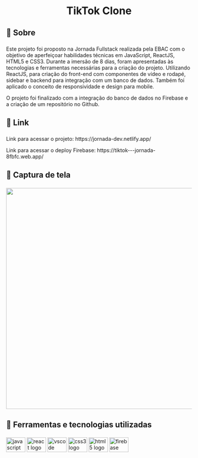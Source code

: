 <h1 align="center">TikTok Clone</h1>

###

<h2 align="left">🎯 Sobre</h2>

###

<p align="left">Este projeto foi proposto na Jornada Fullstack realizada pela EBAC com o objetivo de aperfeiçoar habilidades técnicas em JavaScript, ReactJS, HTML5 e CSS3. Durante a imersão de 8 dias, foram apresentadas às tecnologias e ferramentas necessárias para a criação do projeto. Utilizando ReactJS, para criação do front-end com componentes de vídeo e rodapé, sidebar e backend para integração com um banco de dados. Também foi aplicado o conceito de responsividade e design para mobile.

O projeto foi finalizado com a integração do banco de dados no Firebase e a criação de um repositório no Github.</p>

###

<h2 align="left">🔗 Link</h2>

###

<p align="left">Link para acessar o projeto: https://jornada-dev.netlify.app/</p>

<p align="left">Link para acessar o deploy Firebase: https://tiktok---jornada-8fbfc.web.app/</p>

###

<h2 align="left">📸 Captura de tela</h2>

###

<div align="center">
  <img height="600" src="https://uploaddeimagens.com.br/images/004/416/409/original/mobile_%281%29.png"  />
</div>

###

<h2 align="left">🚀 Ferramentas e tecnologias utilizadas</h2>

###

<div align="left">
  <img src="https://cdn.jsdelivr.net/gh/devicons/devicon/icons/javascript/javascript-original.svg" height="40" width="52" alt="javascript logo"  />
  <img src="https://cdn.jsdelivr.net/gh/devicons/devicon/icons/react/react-original-wordmark.svg" height="40" width="52" alt="react logo"  />
  <img src="https://cdn.jsdelivr.net/gh/devicons/devicon/icons/vscode/vscode-original.svg" height="40" width="52" alt="vscode logo"  />
  <img src="https://cdn.jsdelivr.net/gh/devicons/devicon/icons/css3/css3-original.svg" height="40" width="52" alt="css3 logo"  />
  <img src="https://cdn.jsdelivr.net/gh/devicons/devicon/icons/html5/html5-original.svg" height="40" width="52" alt="html5 logo"  />
  <img src="https://cdn.jsdelivr.net/gh/devicons/devicon/icons/firebase/firebase-plain-wordmark.svg" height="40" width="52" alt="firebase logo"  />
</div>

###
